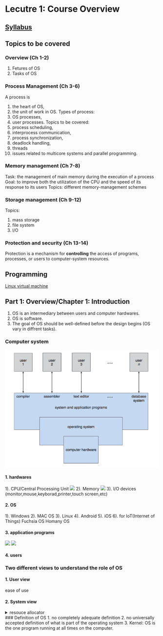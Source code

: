 # Lecutre 1: Course Overview

## [Syllabus](https://www.google.com)
## Topics to be covered
### Overview (Ch 1-2)
1. Fetures of OS
2. Tasks of OS
### Process Management (Ch 3-6)
A process is
1. the heart of OS,
2. the unit of work in OS.
Types of process:
1. OS processes,
2. user processes.
Topics to be covered:
1. process scheduling, 
2. interprocess communication, 
3. process synchronization,
4. deadlock handling,
5. threads
6. issues related to multicore systems and parallel programming.
### Memory management (Ch 7-8)
Task: the management of main memory during the execution of a process
Goal: to improve both the utilization of the CPU and the speed of its response to its users
Topics: different memory-management schemes
### Storage management (Ch 9-12)
Topics:
1. mass storage
2. file system
3. I/O
### Protection and security (Ch 13-14)
Protection is a mechanism for **controlling** the access of programs, processes, or users to computer-system resources.

## Programming
[Linux virtual machine](http://people.westminstercollege.edu/faculty/ggagne/osc/vm/index.html)


## Part 1: Overview/Chapter 1: Introduction
1. OS is an intermediary between users and computer hardwares.
2. OS is software.
3. The goal of OS should be well-defined before the design begins (OS vary in diffrent tasks).
### Computer system
![](../Images/Fig1.1.png)
#### 1. hardwares
1). CPU/Central Processing Unit
![](https://o.aolcdn.com/images/dims?quality=85&image_uri=https%3A%2F%2Fo.aolcdn.com%2Fimages%2Fdims%3Fcrop%3D1600%252C953%252C0%252C99%26quality%3D85%26format%3Djpg%26resize%3D1600%252C953%26image_uri%3Dhttp%253A%252F%252Fo.aolcdn.com%252Fhss%252Fstorage%252Fmidas%252F391002b78e506e85c77fc661aea99892%252F205545457%252FIntel%252BCore%252BX%252Bseries%252Bgallery%252B21.jpg%26client%3Da1acac3e1b3290917d92%26signature%3D99ebc799dc4b1de8cba48077268995444b23a29e&client=amp-blogside-v2&signature=0881674cb86de0036c65e97d988df67634c06309)
2). Memory
![](https://pixfeeds.com/images/technology/storage/1280-471770087-memory-cards.jpg)
3). I/O devices (monitor,mouse,keyborad,printer,touch screen,etc)

#### 2. OS
1). Windows
2). MAC OS
3). Linux
4). Android
5). iOS
6). for IoT(Internet of Things)
Fuchsia OS
Homany OS
#### 3. application programs
![](https://steamcdn-a.akamaihd.net/steam/apps/578080/header.jpg?t=1564606217)
![](http://9.pic.pc6.com/thumb/up/2012-12/20121212111044247821_600_0.jpg)
#### 4. users

### Two different views to understand the role of OS
#### 1. User view
ease of use
#### 2. System view
<details><summary>resouce allocator</summary>
<p>
1). CPU time </br>
2). memory space</br>
3). file storage space</br>
4). I/O devices</br>
</p>
</details>
### Definition of OS
1. no completely adequate definition
2. no universally accepted definition of what is part of the operating system
3. Kernel: OS is the one program running at all times on the computer.


